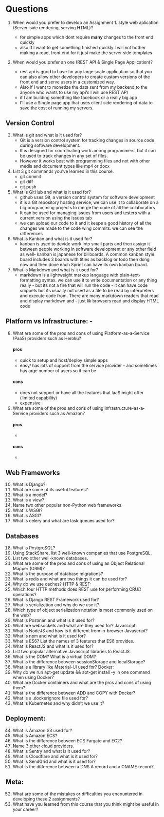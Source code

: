 # Questions

1. When would you prefer to develop an Assignment 1.  style web aplication (Server-side rendering, serving HTML)?
    - for simple apps which dont require **many** changes to the front end quickly
    - also If I want to get something finished quickly I will not bother making a react front end for it just make the server side templates

2. When would you prefer an  one (REST API & Single Page Application)?
    - rest api is good to have for any large scale application so that you can also allow other developers to create custom versions of the front end and serve users in a customized way.
    - Also if I want to monetize the data sent from my backend to the anyone who wants to use my api's I will use REST API
    - if I am building something like facebook or a really big app
    - I'll use a Single page app that uses client side rendering of data to save the cost of running my servers.

## Version Control

3. What is git and what is it used for?
    - Git  is a version control system for tracking changes in source code during software development. 
    - It is designed for coordinating work among programmers, but it can be used to track changes in any set of files.
    - However it works best with programming files and not with other media and document types like mp4 or docx 
4. List 3 git commands you’ve learned in this course.
    - git commit
    - git diff
    - git push
5. What is GitHub and what is it used for?
    - github uses Git, a version control system for software development
    - it is a Git repository hosting service, we can use it to collaborate on a big programming projects to merge the code of all the colaborators
    - It can be used for managing issues from users and testers with a current version using the issues tab
    - we  can upload our code to it and it keeps a good history of all the changes we made to the code wing commits. we can see the differences
6. What is Kanban and what is it used for? 
    - kanban is used to devide work into small parts and then assign it between people working in software development or any other field as well- kanban is japanese for billboards. A common kanban style board includes 3 boards with titles as backlog or todo  then dong now and then done 
    each Sprint can have its own kanban board.
7. What is Markdown and what is it used for?
    - markdown is a lightweight markup language with plain-text-formatting syntax. we can use it to write documentation or any thing really - but its not a fire that will run the code - it can have code snippets but its usually not used as a file to be read by interpreters and execute code from. There are many markdown readers that read and display markdown and - just lik browsers read and display HTML code
## Platform vs Infrastructure: -
8. What are some of the pros and cons of using Platform-as-a-Service (PaaS) providers such as Heroku?
    #### pros 
    - quick to setup and host/deploy simple apps
    - easy/ has lots of support from the service provider - and sometimes has arge number of users so it can be 
    #### cons
    - does not support or have all the features that IaaS might offer (limited capability)
    - expensive
9.  What are some of the pros and cons of using Infrastructure-as-a-Service providers such as Amazon?
    #### pros 
    - 
    #### cons
    - 
## Web Frameworks
10. What is Django?
11. What are some of its useful features? 
12. What is a model?
13. What is a view?
14. Name two other popular non-Python web frameworks.
15. What is WSGI?
16. What is ASGI?
17. What is celery and what are task queues used for?
## Databases
18. What is PostgreSQL?
19. Using StackShare, list 3 well-known companies that use PostgreSQL. 
20. List two other well-known databases.
21. What are some of the pros and cons of using an Object Relational Mapper (ORM)?
22. What is the purpose of database migrations?
23. What is redis and what are two things it can be used for?
24. Why do we use caches? HTTP & REST: 
25. Which four HTTP methods does REST use for performing CRUD operations?
26. What is Django REST Framework used for?
27. What is serialization and why do we use it?
28. Which type of object serialization notation is most commonly used on the web?
29. What is Postman and what is it used for?
30. What are websockets and what are they used for? Javascript: 
31. What is NodeJS and how is it different from in-browser Javascript?
32. What is npm and what is it used for?
33. What is ES6? List the names of 3 features that ES6 provides.
34. What is ReactJS and what is it used for?
35. List two popular alternative Javascript libraries to ReactJS. 
36. What is the DOM? What is a virtual DOM?
37. What is the difference between sessionStorage and localStorage? 
38. What is a library like Material-UI used for? Docker: 
39. Why do we run apt-get update && apt-get install -y in one command when using Docker? 
40. What are Docker containers and what are the pros and cons of using them?
41. What is the difference between ADD and COPY with Docker?
42. What is a .dockerignore file used for?
43. What is Kubernetes and why didn’t we use it? 
## Deployment: 
44. What is Amazon S3 used for? 
45. What is Amazon ECS? 
46. What is the difference between ECS Fargate and EC2? 
47. Name 3 other cloud providers. 
48. What is Sentry and what is it used for? 
49. What is Cloudflare and what is it used for? 
50. What is SendGrid and what is it used for? 
51. What is the difference between a DNS A record and a CNAME record?
## Meta: 
52. What are some of the mistakes or difficulties you encountered in developing these 2 assignments? 
53. What have you learned from this course that you think might be useful in your career?
